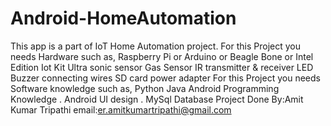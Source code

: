 # Android-HomeAutomation
This app is a part of IoT Home Automation project.
 For this Project you needs Hardware such as,
Raspberry Pi or Arduino or Beagle Bone or Intel Edition Iot Kit
Ultra sonic sensor
Gas Sensor
IR transmitter & receiver LED
Buzzer
connecting wires
SD card
power adapter
For this Project you needs Software knowledge such as,
Python
Java
Android Programming Knowledge .
Android UI design .
MySql Database
Project Done By:Amit Kumar Tripathi
email:er.amitkumartripathi@gmail.com
